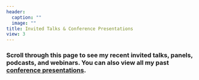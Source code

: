 ```yaml
---
header:
  caption: ""
  image: ""
title: Invited Talks & Conference Presentations
view: 3
---
```


### Scroll through this page to see my recent invited talks, panels, podcasts, and webinars. You can also view all my past [conference presentations](https://jnix.netlify.app/talk/conference_presentations/). 
